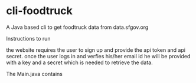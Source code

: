 # cli-foodtruck
A Java based cli to get foodtruck data from data.sfgov.org

Instructions to run 

the website requires the user to sign up and provide the api token and api secret.
once the user logs in and verfies his/her email id he will be provided with a key and a secret which is needed to retrieve the data.


The Main.java contains 
